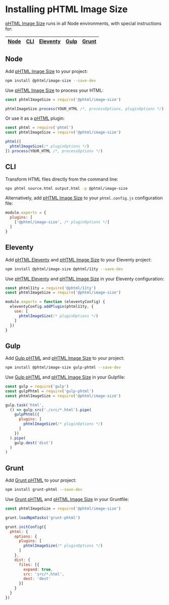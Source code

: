 # Installing pHTML Image Size

[pHTML Image Size] runs in all Node environments, with special instructions for:

| [Node](#node) | [CLI](#phtml-cli) | [Eleventy](#eleventy) | [Gulp](#gulp) | [Grunt](#grunt) |
| --- | --- | --- | --- | --- |

## Node

Add [pHTML Image Size] to your project:

```bash
npm install @phtml/image-size --save-dev
```

Use [pHTML Image Size] to process your HTML:

```js
const phtmlImageSize = require('@phtml/image-size')

phtmlImageSize.process(YOUR_HTML /*, processOptions, pluginOptions */)
```

Or use it as a [pHTML] plugin:

```js
const phtml = require('phtml')
const phtmlImageSize = require('@phtml/image-size')

phtml([
  phtmlImageSize(/* pluginOptions */)
]).process(YOUR_HTML /*, processOptions */)
```

## CLI

Transform HTML files directly from the command line:

```bash
npx phtml source.html output.html -p @phtml/image-size
```

Alternatively, add [pHTML Image Size] to your `phtml.config.js` configuration file:

```js
module.exports = {
  plugins: [
    ['@phtml/image-size', /* pluginOptions */]
  ]
}
```

## Eleventy

Add [pHTML Eleventy] and [pHTML Image Size] to your Eleventy project:

```sh
npm install @phtml/image-size @phtml/11ty --save-dev
```

Use [pHTML Eleventy] and [pHTML Image Size] in your Eleventy configuration:

```js
const phtml11ty = require('@phtml/11ty')
const phtmlImageSize = require('@phtml/image-size')

module.exports = function (eleventyConfig) {
  eleventyConfig.addPlugin(phtml11ty, {
    use: [
      phtmlImageSize(/* pluginOptions */)
    ]
  })
}
```

## Gulp

Add [Gulp pHTML] and [pHTML Image Size] to your project:

```bash
npm install @phtml/image-size gulp-phtml --save-dev
```

Use [Gulp pHTML] and [pHTML Image Size] in your Gulpfile:

```js
const gulp = require('gulp')
const gulpPhtml = require('gulp-phtml')
const phtmlImageSize = require('@phtml/image-size')

gulp.task('html',
  () => gulp.src('./src/*.html').pipe(
    gulpPhtml({
      plugins: [
        phtmlImageSize(/* pluginOptions */)
      ]
    })
  ).pipe(
    gulp.dest('dist')
  )
)
```

## Grunt

Add [Grunt pHTML] to your project:

```bash
npm install grunt-phtml --save-dev
```

Use [Grunt pHTML] and [pHTML Image Size] in your Gruntfile:

```js
const phtmlImageSize = require('@phtml/image-size')

grunt.loadNpmTasks('grunt-phtml')

grunt.initConfig({
  phtml: {
    options: {
      plugins: [
        phtmlImageSize(/* pluginOptions */)
      ]
    },
    dist: {
      files: [{
        expand: true,
        src: 'src/*.html',
        dest: 'dest'
      }]
    }
  }
})
```

[Gulp pHTML]: https://github.com/phtmlorg/gulp-phtml
[Grunt pHTML]: https://github.com/phtmlorg/grunt-phtml
[pHTML]: https://github.com/phtmlorg/phtml
[pHTML Eleventy]: https://github.com/phtmlorg/phtml-11ty
[pHTML Image Size]: https://github.com/phtmlorg/phtml-image-size
